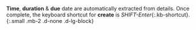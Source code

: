 __Time__, __duration__ & __due__ date are automatically extracted from details. Once complete, the keyboard shortcut for __create__ is *SHIFT-Enter*{:.kb-shortcut}.
{:.small .mb-2 .d-none .d-lg-block}